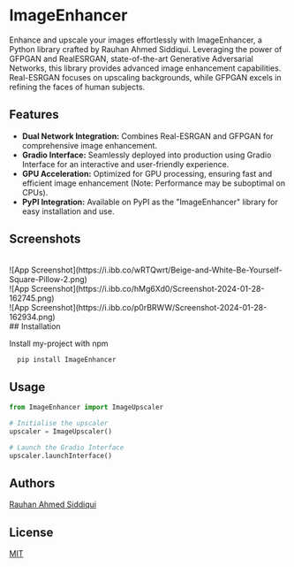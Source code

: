 
# ImageEnhancer


Enhance and upscale your images effortlessly with ImageEnhancer, a Python library crafted by Rauhan Ahmed Siddiqui. Leveraging the power of GFPGAN and RealESRGAN, state-of-the-art Generative Adversarial Networks, this library provides advanced image enhancement capabilities. Real-ESRGAN focuses on upscaling backgrounds, while GFPGAN excels in refining the faces of human subjects.


## Features

- **Dual Network Integration:** Combines Real-ESRGAN and GFPGAN for comprehensive image enhancement.
- **Gradio Interface:** Seamlessly deployed into production using Gradio Interface for an interactive and user-friendly experience.
- **GPU Acceleration:** Optimized for GPU processing, ensuring fast and efficient image enhancement (Note: Performance may be suboptimal on CPUs).
- **PyPI Integration:** Available on PyPI as the "ImageEnhancer" library for easy installation and use.


## Screenshots
<br />
![App Screenshot](https://i.ibb.co/wRTQwrt/Beige-and-White-Be-Yourself-Square-Pillow-2.png)
<br />
![App Screenshot](https://i.ibb.co/hMg6Xd0/Screenshot-2024-01-28-162745.png)
<br />
![App Screenshot](https://i.ibb.co/p0rBRWW/Screenshot-2024-01-28-162934.png)
<br />
## Installation

Install my-project with npm

```bash
  pip install ImageEnhancer
```
    
## Usage

```python
from ImageEnhancer import ImageUpscaler

# Initialise the upscaler
upscaler = ImageUpscaler()

# Launch the Gradio Interface
upscaler.launchInterface()
```


## Authors

[Rauhan Ahmed Siddiqui](https://linkedin.com/in/rauhan-ahmed/)


## License

[MIT](https://choosealicense.com/licenses/mit/)
